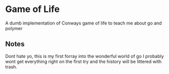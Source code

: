 # Game of Life

A dumb implementation of Conways game of life to teach me about go and polymer

## Notes

Dont hate yo, this is my first forray into the wonderful world of go
I probably wont get everything right on the first try and the history will
be littered with trash.
